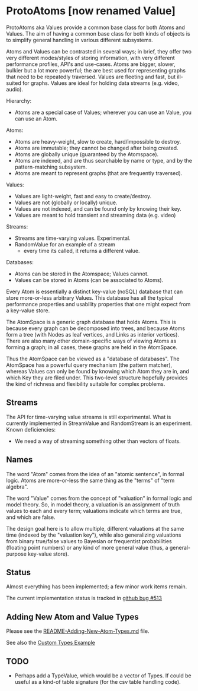 
ProtoAtoms [now renamed Value]
==========
ProtoAtoms aka Values provide a common base class for both Atoms and Values.
The aim of having a common base class for both kinds of objects is to
simplify general handling in various different subsystems.

Atoms and Values can be contrasted in several ways; in brief, they
offer two very different modes/styles of storing information, with
very different performance profiles, API's and use-cases. Atoms
are bigger, slower, bulkier but a lot more powerful; the are best
used for representing graphs that need to be repeatedly traversed.
Values are fleeting and fast, but ill-suited for graphs. Values are
ideal for holding data streams (e.g. video, audio).

Hierarchy:
* Atoms are a special case of Values; wherever you can use an Value,
  you can use an Atom.

Atoms:
* Atoms are heavy-weight, slow to create, hard/impossible to destroy.
* Atoms are immutable; they cannot be changed after being created.
* Atoms are globally unique (guaranteed by the Atomspace).
* Atoms are indexed, and are thus searchable by name or type, and by
  the pattern-matching subsystem.
* Atoms are meant to represent graphs (that are frequently traversed).

Values:
* Values are light-weight, fast and easy to create/destroy.
* Values are not (globally or locally) unique.
* Values are not indexed, and can be found only by knowing their key.
* Values are meant to hold transient and streaming data (e.g. video)

Streams:
* Streams are time-varying values. Experimental.
* RandomValue for an example of a stream
  - every time its called, it returns a different value.

Databases:
* Atoms can be stored in the Atomspace; Values cannot.
* Values can be stored in Atoms (can be associated to Atoms).

Every Atom is essentially a distinct key-value (noSQL) database that
can store more-or-less arbitrary Values. This database has all the
typical performance properties and usability properties that one might
expect from a key-value store.

The AtomSpace is a generic graph database that holds Atoms. This is
because every graph can be decomposed into trees, and because Atoms
form a tree (with Nodes as leaf vertices, and Links as interior
vertices). There are also many other domain-specific ways of viewing
Atoms as forming a graph; in all cases, these graphs are held in the
AtomSpace.

Thus the AtomSpace can be viewed as a "database of databases". The
AtomSpace has a powerful query mechanism (the pattern matcher), whereas
Values can only be found by knowing which Atom they are in, and which
Key they are filed under. This two-level structure hopefully provides
the kind of richness and flexibility suitable for complex problems.

Streams
-------
The API for time-varying value streams is still experimental. What is
currently implemented in StreamValue and RandomStream is an experiment.
Known deficiencies:
* We need a way of streaming something other than vectors of floats.

Names
-----
The word "Atom" comes from the idea of an "atomic sentence", in formal
logic.  Atoms are more-or-less the same thing as the "terms" of "term
algebra".

The word "Value" comes from the concept of "valuation" in formal logic
and model theory. So, in model theory, a valuation is an assignment of
truth values to each and every term; valuations indicate which terms are
true, and which are false.

The design goal here is to allow multiple, different valuations at the
same time (indexed by the "valuation key"), while also generalizing
valuations from binary true/false values to Bayesian or frequentist
probabilities (floating point numbers) or any kind of more general value
(thus, a general-purpose key-value store).

Status
------
Almost everything has been implemented; a few minor work items remain.

The current implementation status is tracked in
[github bug #513](https://github.com/opencog/atomspace/issues/513)

Adding New Atom and Value Types
-------------------------------
Please see the
[README-Adding-New-Atom-Types.md](../atom_types/README-Adding-New-Atom-Types.md) file.

See also the [Custom Types Example](../../../examples/type-system/README.md)

TODO
----
* Perhaps add a TypeValue, which would be a vector of Types.  If could
  be useful as a kind-of table signature (for the csv table handling
  code).
